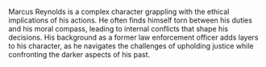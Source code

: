 Marcus Reynolds is a complex character grappling with the ethical implications of his actions. He often finds himself torn between his duties and his moral compass, leading to internal conflicts that shape his decisions. His background as a former law enforcement officer adds layers to his character, as he navigates the challenges of upholding justice while confronting the darker aspects of his past.

